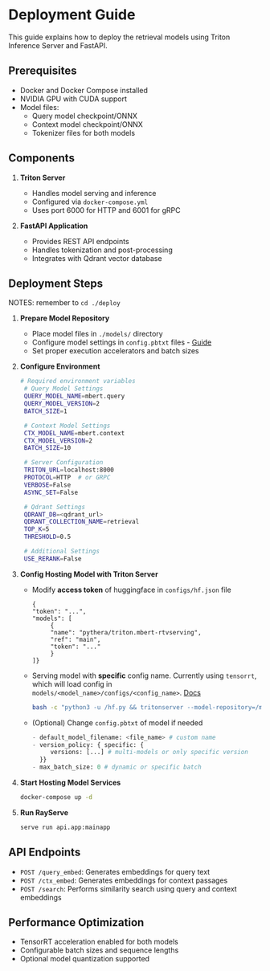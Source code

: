 # Deployment Guide

This guide explains how to deploy the retrieval models using Triton Inference Server and FastAPI.

## Prerequisites

- Docker and Docker Compose installed
- NVIDIA GPU with CUDA support
- Model files:
    - Query model checkpoint/ONNX
    - Context model checkpoint/ONNX
    - Tokenizer files for both models

## Components

1. **Triton Server**
     - Handles model serving and inference
     - Configured via `docker-compose.yml`
     - Uses port 6000 for HTTP and 6001 for gRPC

2. **FastAPI Application** 
     - Provides REST API endpoints
     - Handles tokenization and post-processing
     - Integrates with Qdrant vector database

## Deployment Steps

NOTES: remember to `cd ./deploy` 

1. **Prepare Model Repository**
     - Place model files in `./models/` directory
     - Configure model settings in `config.pbtxt` files - [Guide](https://docs.nvidia.com/deeplearning/triton-inference-server/user-guide/docs/user_guide/model_configuration.html)
     - Set proper execution accelerators and batch sizes

2. **Configure Environment**
    ```bash
    # Required environment variables
     # Query Model Settings
     QUERY_MODEL_NAME=mbert.query
     QUERY_MODEL_VERSION=2
     BATCH_SIZE=1

     # Context Model Settings
     CTX_MODEL_NAME=mbert.context
     CTX_MODEL_VERSION=2
     BATCH_SIZE=10

     # Server Configuration
     TRITON_URL=localhost:8000
     PROTOCOL=HTTP  # or GRPC
     VERBOSE=False
     ASYNC_SET=False

     # Qdrant Settings
     QDRANT_DB=<qdrant_url>
     QDRANT_COLLECTION_NAME=retrieval
     TOP_K=5
     THRESHOLD=0.5

     # Additional Settings
     USE_RERANK=False
     ```

3. **Config Hosting Model with Triton Server**
     - Modify **access token** of huggingface in `configs/hf.json` file 
          ```
          {
          "token": "...",
          "models": [
               {
               "name": "pythera/triton.mbert-rtvserving",
               "ref": "main",
               "token": "..."
               }
          ]}
          ```
     - Serving model with **specific** config name. Currently using `tensorrt`, which will load config in `models/<model_name>/configs/<config_name>`. [Docs](https://github.com/triton-inference-server/server/blob/main/docs/user_guide/model_configuration.md#custom-model-configuration)
          ```bash
          bash -c "python3 -u /hf.py && tritonserver --model-repository=/models --model-config-name=tensorrt"
          ```
     - (Optional) Change `config.pbtxt` of model if needed
          ```python
          - default_model_filename: <file_name> # custom name
          - version_policy: { specific: { 
               versions: [...] # multi-models or only specific version
            }}
          - max_batch_size: 0 # dynamic or specific batch
          ```


4. **Start Hosting Model Services**
     ```bash
     docker-compose up -d
     ```

5. **Run RayServe**
     ```bash
     serve run api.app:mainapp
     ```

## API Endpoints

- `POST /query_embed`: Generates embeddings for query text
- `POST /ctx_embed`: Generates embeddings for context passages  
- `POST /search`: Performs similarity search using query and context embeddings

## Performance Optimization

- TensorRT acceleration enabled for both models
- Configurable batch sizes and sequence lengths
- Optional model quantization supported
